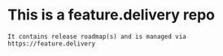 # This is a feature.delivery repo 
    It contains release roadmap(s) and is managed via https://feature.delivery